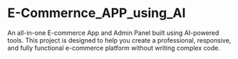 # E-Commernce_APP_using_AI
An all-in-one E-commerce App and Admin Panel built using AI-powered tools. This project is designed to help you create a professional, responsive, and fully functional e-commerce platform without writing complex code.
